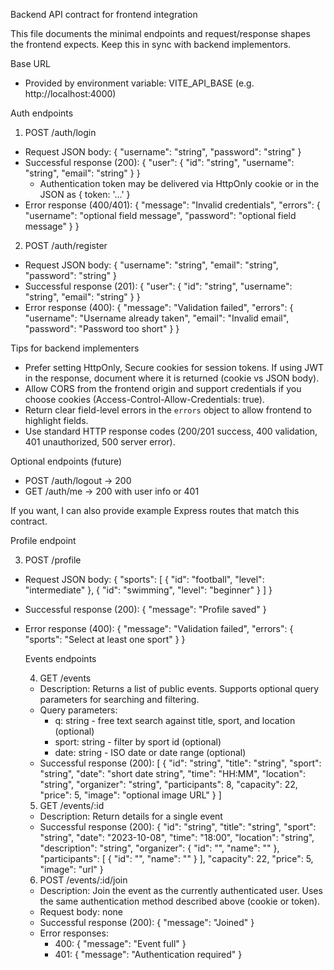 Backend API contract for frontend integration

This file documents the minimal endpoints and request/response shapes the frontend expects. Keep this in sync with backend implementors.

Base URL
- Provided by environment variable: VITE_API_BASE (e.g. http://localhost:4000)

Auth endpoints

1) POST /auth/login
- Request JSON body:
  {
    "username": "string",
    "password": "string"
  }
- Successful response (200):
  {
    "user": { "id": "string", "username": "string", "email": "string" }
  }
  - Authentication token may be delivered via HttpOnly cookie or in the JSON as { token: '...' }
- Error response (400/401):
  {
    "message": "Invalid credentials",
    "errors": {
      "username": "optional field message",
      "password": "optional field message"
    }
  }

2) POST /auth/register
- Request JSON body:
  {
    "username": "string",
    "email": "string",
    "password": "string"
  }
- Successful response (201):
  {
    "user": { "id": "string", "username": "string", "email": "string" }
  }
- Error response (400):
  {
    "message": "Validation failed",
    "errors": {
      "username": "Username already taken",
      "email": "Invalid email",
      "password": "Password too short"
    }
  }

Tips for backend implementers
- Prefer setting HttpOnly, Secure cookies for session tokens. If using JWT in the response, document where it is returned (cookie vs JSON body).
- Allow CORS from the frontend origin and support credentials if you choose cookies (Access-Control-Allow-Credentials: true).
- Return clear field-level errors in the `errors` object to allow frontend to highlight fields.
- Use standard HTTP response codes (200/201 success, 400 validation, 401 unauthorized, 500 server error).

Optional endpoints (future)
- POST /auth/logout -> 200
- GET /auth/me -> 200 with user info or 401

If you want, I can also provide example Express routes that match this contract.

Profile endpoint

3) POST /profile
- Request JSON body:
  {
    "sports": [
      { "id": "football", "level": "intermediate" },
      { "id": "swimming", "level": "beginner" }
    ]
  }
- Successful response (200):
  { "message": "Profile saved" }
- Error response (400):
  { "message": "Validation failed", "errors": { "sports": "Select at least one sport" } }

  Events endpoints

  4) GET /events
  - Description: Returns a list of public events. Supports optional query parameters for searching and filtering.
  - Query parameters:
    - q: string - free text search against title, sport, and location (optional)
    - sport: string - filter by sport id (optional)
    - date: string - ISO date or date range (optional)
  - Successful response (200):
    [
      {
        "id": "string",
        "title": "string",
        "sport": "string",
        "date": "short date string",
        "time": "HH:MM",
        "location": "string",
        "organizer": "string",
        "participants": 8,
        "capacity": 22,
        "price": 5,
        "image": "optional image URL"
      }
    ]

  5) GET /events/:id
  - Description: Return details for a single event
  - Successful response (200):
    {
      "id": "string",
      "title": "string",
      "sport": "string",
      "date": "2023-10-08",
      "time": "18:00",
      "location": "string",
      "description": "string",
      "organizer": { "id": "", "name": "" },
      "participants": [ { "id": "", "name": "" } ],
      "capacity": 22,
      "price": 5,
      "image": "url"
    }

  6) POST /events/:id/join
  - Description: Join the event as the currently authenticated user. Uses the same authentication method described above (cookie or token).
  - Request body: none
  - Successful response (200):
    { "message": "Joined" }
  - Error responses:
    - 400: { "message": "Event full" }
    - 401: { "message": "Authentication required" }

